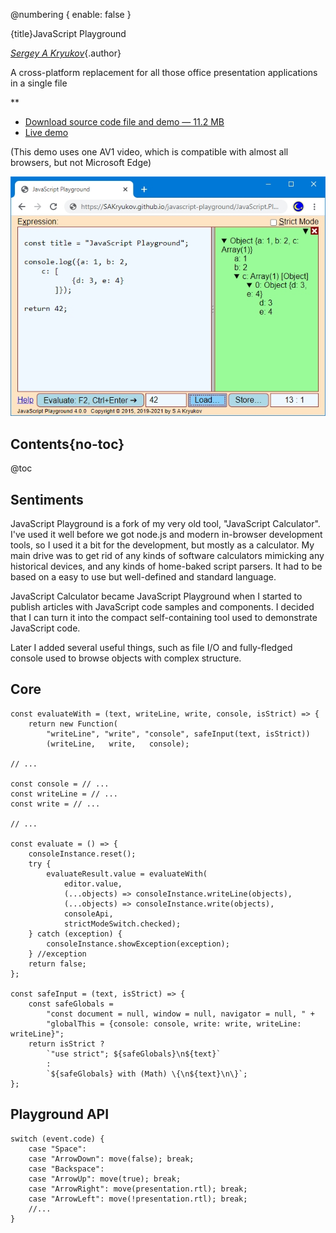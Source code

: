 @numbering {
    enable: false
}

{title}JavaScript Playground

[*Sergey A Kryukov*](https://www.SAKryukov.org){.author}

A cross-platform replacement for all those office presentation applications in a single file

**

<!-- copy to CodeProject from here ------------------------------------------->

<ul class="download">
	<li><a href="Web-presentation.zip">Download source code file and demo &mdash; 11.2 MB</a></li>
	<li><a href="https://SAKryukov.github.io/web-presentation/demo">Live demo</a></li>
</ul>

(This demo uses one AV1 video, which is compatible with almost all browsers, but not Microsoft Edge)

![presentation.h](main.jpg)

## Contents{no-toc}

@toc

## Sentiments

JavaScript Playground is a fork of my very old tool, "JavaScript Calculator". I've used it well before we got node.js and modern in-browser development tools, so I used it a bit for the development, but mostly as a calculator. My main drive was to get rid of any kinds of software calculators mimicking any historical devices, and any kinds of home-baked script parsers. It had to be based on a easy to use but well-defined and standard language.

JavaScript Calculator became JavaScript Playground when I started to publish articles with JavaScript code samples and components. I decided that I can turn it into the compact self-containing tool used to demonstrate JavaScript code.

Later I added several useful things, such as file I/O and fully-fledged console used to browse objects with complex structure.

## Core

```{lang=JavaScript}
const evaluateWith = (text, writeLine, write, console, isStrict) => {
    return new Function(
        "writeLine", "write", "console", safeInput(text, isStrict))
        (writeLine,   write,   console);

// ...

const console = // ...
const writeLine = // ...
const write = // ...

// ...

const evaluate = () => {
    consoleInstance.reset();
    try {
        evaluateResult.value = evaluateWith(
            editor.value,
            (...objects) => consoleInstance.writeLine(objects),
            (...objects) => consoleInstance.write(objects),
            consoleApi,
            strictModeSwitch.checked);
    } catch (exception) {
        consoleInstance.showException(exception);
    } //exception
    return false;
};

const safeInput = (text, isStrict) => {
    const safeGlobals =
        "const document = null, window = null, navigator = null, " +
        "globalThis = {console: console, write: write, writeLine: writeLine}";
    return isStrict ?
        `"use strict"; ${safeGlobals}\n${text}`
        :
        `${safeGlobals} with (Math) \{\n${text}\n\}`;
};
```

## Playground API

```{lang=JavaScript}{#code-keyboard}
switch (event.code) {
    case "Space":
    case "ArrowDown": move(false); break;
    case "Backspace":
    case "ArrowUp": move(true); break;
    case "ArrowRight": move(presentation.rtl); break;
    case "ArrowLeft": move(!presentation.rtl); break;
    //...
}
```

